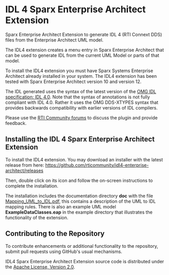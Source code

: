 # IDL 4 Sparx Enterprise Architect Extension
Sparx Enterprise Architect Extension to generate IDL 4 (RTI Connext DDS) files from the Enterprise Architect UML model.

The IDL4 extension creates a menu entry in Sparx Enterprise Architect that can be used to generate IDL from the current UML Model or parts of that model.

To install the IDL4 extension you must have Sparx Systems Enterprise Architect already installed in your system. The IDL4 extension has been tested with Sparx Enterprise Architect version 10 and version 12.

The IDL generated uses the syntax of the latest version of the [OMG IDL specification: IDL 4.0](http://www.omg.org/spec/IDL/4.0/). Note that the syntax of annotations is not fully compliant with IDL 4.0. Rather it uses the OMG DDS-XTYPES syntax that provides backwards compatibility with earlier versions of IDL compilers.

Please use the [RTI Community forums](http://community.rti.com) to discuss the plugin and provide feedback.

## Installing the IDL 4 Sparx Enterprise Architect Extension
To install the IDL4 extension. You may download an installer with the latest release from here:
https://github.com/rticommunity/idl4-enterprise-architect/releases

Then, double click on its icon and follow the on-screen instructions to complete the installation.

The installation includes the documentation directory **doc** with the file  [Mapping_UML_to_IDL.pdf](https://github.com/rticommunity/idl4-enterprise-architect/blob/master/doc/Mapping_UML_to_IDL.pdf), this contains a description of the UML to IDL mapping rules. There is also an example UML model **ExampleDataClasses.eap** in the example directory that illustrates the functionality of the extension.

## Contributing to the Repository

To contribute enhancements or additional functionality to the repository, submit pull requests using GitHub's usual mechanisms.

IDL4 Sparx Enterprise Architect Extension source code is distributed under the [Apache License, Version 2.0](LICENSE).
